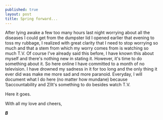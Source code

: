 ```yaml
---
published: true
layout: post
title: Spring forward...
---
```




After lying awake a few too many hours last night worrying about all the diseases I could get from the dumpster lid I opened earlier that evening to toss my rubbage, I realized with great clarity that I need to stop worrying so much and that a stem from which my worry comes from is watching so much T.V. Of course I've already said this before, I have known this about myself and there's nothing new in stating it. However, it's time to do something about it. So here online I have committed to a month of no television. I have drowned my sadness in it for too long and the only thing it ever did was make me more sad and more paranoid. Everyday, I will document what I do here (no matter how mundane) because 1)accountability and 2)It's something to do besides watch T.V. 

Here it goes. 

With all my love and cheers, 

**_B_**
